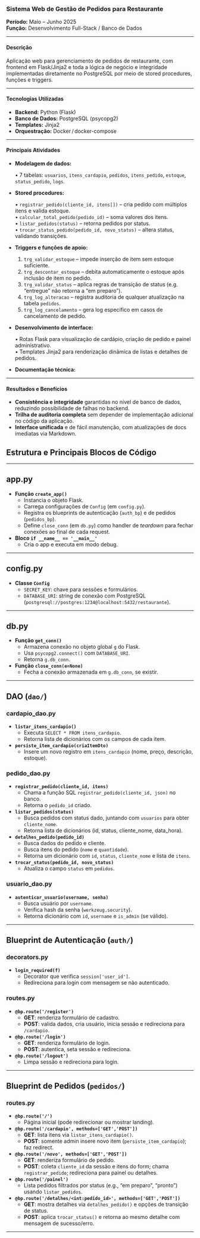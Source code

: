 ### Sistema Web de Gestão de Pedidos para Restaurante

**Período:** Maio – Junho 2025  
**Função:** Desenvolvimento Full-Stack / Banco de Dados  

---

#### Descrição

Aplicação web para gerenciamento de pedidos de restaurante, com frontend em Flask/Jinja2 e toda a lógica de negócio e integridade implementadas diretamente no PostgreSQL por meio de stored procedures, funções e triggers.

---

#### Tecnologias Utilizadas

- **Backend:** Python (Flask)  
- **Banco de Dados:** PostgreSQL (psycopg2)  
- **Templates:** Jinja2  
- **Orquestração:** Docker / docker-compose

---

#### Principais Atividades

- **Modelagem de dados:**  

  • 7 tabelas: `usuarios`, `itens_cardapio`, `pedidos`, `itens_pedido`, `estoque`, `status_pedido`, `logs`.

- **Stored procedures:**  

  • `registrar_pedido(cliente_id, itens[])` – cria pedido com múltiplos itens e valida estoque.  
  • `calcular_total_pedido(pedido_id)` – soma valores dos itens.  
  • `listar_pedidos(status)` – retorna pedidos por status.  
  • `trocar_status_pedido(pedido_id, novo_status)` – altera status, validando transições.  
- **Triggers e funções de apoio:**  

  1. `trg_validar_estoque` – impede inserção de item sem estoque suficiente.  
  2. `trg_descontar_estoque` – debita automaticamente o estoque após inclusão de item no pedido.  
  3. `trg_validar_status` – aplica regras de transição de status (e.g. “entregue” não retorna a “em preparo”).  
  4. `trg_log_alteracao` – registra auditoria de qualquer atualização na tabela `pedidos`.  
  5. `trg_log_cancelamento` – gera log específico em casos de cancelamento de pedido.  
- **Desenvolvimento de interface:**  

  • Rotas Flask para visualização de cardápio, criação de pedido e painel administrativo.  
  • Templates Jinja2 para renderização dinâmica de listas e detalhes de pedidos.  
- **Documentação técnica:**  

---

#### Resultados e Benefícios

- **Consistência e integridade** garantidas no nível de banco de dados, reduzindo possibilidade de falhas no backend.  
- **Trilha de auditoria completa** sem depender de implementação adicional no código da aplicação.  
- **Interface unificada** e de fácil manutenção, com atualizações de docs imediatas via Markdown.


## Estrutura e Principais Blocos de Código

---

## app.py

- **Função `create_app()`**  
  - Instancia o objeto Flask.  
  - Carrega configurações de `Config` (em `config.py`).  
  - Registra os blueprints de autenticação (`auth_bp`) e de pedidos (`pedidos_bp`).  
  - Define `close_conn` (em `db.py`) como handler de *teardown* para fechar conexões ao final de cada request.  
- **Bloco `if __name__ == '__main__'`**  
  - Cria o app e executa em modo debug.

---

## config.py

- **Classe `Config`**  
  - `SECRET_KEY`: chave para sessões e formulários.  
  - `DATABASE_URI`: string de conexão com PostgreSQL (`postgresql://postgres:1234@localhost:5432/restaurante`).

---

## db.py

- **Função `get_conn()`**  
  - Armazena conexão no objeto global `g` do Flask.  
  - Usa `psycopg2.connect()` com `DATABASE_URI`.  
  - Retorna `g.db_conn`.  
- **Função `close_conn(e=None)`**  
  - Fecha a conexão armazenada em `g.db_conn`, se existir.

---

## DAO (`dao/`)

### cardapio_dao.py

- **`listar_itens_cardapio()`**  
  - Executa `SELECT * FROM itens_cardapio`.  
  - Retorna lista de dicionários com os campos de cada item.  
- **`persiste_item_cardapio(criaItemDto)`**  
  - Insere um novo registro em `itens_cardapio` (nome, preço, descrição, estoque).

### pedido_dao.py

- **`registrar_pedido(cliente_id, itens)`**  
  - Chama a função SQL `registrar_pedido(cliente_id, json)` no banco.  
  - Retorna o `pedido_id` criado.  
- **`listar_pedidos(status)`**  
  - Busca pedidos com status dado, juntando com `usuarios` para obter `cliente_nome`.  
  - Retorna lista de dicionários (id, status, cliente_nome, data_hora).  
- **`detalhes_pedido(pedido_id)`**  
  - Busca dados do pedido e cliente.  
  - Busca itens do pedido (`nome` e `quantidade`).  
  - Retorna um dicionário com `id`, `status`, `cliente_nome` e lista de `itens`.  
- **`trocar_status(pedido_id, novo_status)`**  
  - Atualiza o campo `status` em `pedidos`.  

### usuario_dao.py

- **`autenticar_usuario(username, senha)`**  
  - Busca usuário por `username`.  
  - Verifica hash da senha (`werkzeug.security`).  
  - Retorna dicionário com `id`, `username` e `is_admin` (se válido).  

---

## Blueprint de Autenticação (`auth/`)

### decorators.py

- **`login_required(f)`**  
  - Decorator que verifica `session['user_id']`.  
  - Redireciona para login com mensagem se não autenticado.

### routes.py

- **`@bp.route('/register')`**  
  - **GET**: renderiza formulário de cadastro.  
  - **POST**: valida dados, cria usuário, inicia sessão e redireciona para `/cardapio`.  
- **`@bp.route('/login')`**  
  - **GET**: renderiza formulário de login.  
  - **POST**: autentica, seta sessão e redireciona.  
- **`@bp.route('/logout')`**  
  - Limpa sessão e redireciona para login.

---

## Blueprint de Pedidos (`pedidos/`)

### routes.py

- **`@bp.route('/')`**  
  - Página inicial (pode redirecionar ou mostrar landing).  
- **`@bp.route('/cardapio', methods=['GET','POST'])`**  
  - **GET**: lista itens via `listar_itens_cardapio()`.  
  - **POST**: somente admin insere novo item (`persiste_item_cardapio`); faz redirect.  
- **`@bp.route('/novo', methods=['GET','POST'])`**  
  - **GET**: renderiza formulário de pedido.  
  - **POST**: coleta `cliente_id` da sessão e itens do form; chama `registrar_pedido`; redireciona para painel ou detalhes.  
- **`@bp.route('/painel')`**  
  - Lista pedidos filtrados por status (e.g., “em preparo”, “pronto”) usando `listar_pedidos`.  
- **`@bp.route('/detalhes/<int:pedido_id>', methods=['GET','POST'])`**  
  - **GET**: mostra detalhes via `detalhes_pedido()` e opções de transição de status.  
  - **POST**: aplica `trocar_status()` e retorna ao mesmo detalhe com mensagem de sucesso/erro.

---
